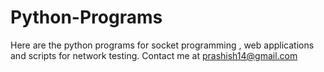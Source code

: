 # Python-Programs
Here are the python programs for socket programming , web applications and scripts for network testing. Contact me at prashish14@gmail.com
